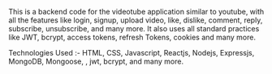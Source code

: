 This is a backend code for the videotube application similar to youtube, with all the features like login, signup, upload video, like, dislike, comment, reply, subscribe, unsubscribe, and many more.
It also uses all standard practices like JWT, bcrypt, access tokens, refresh Tokens, cookies and many more. 

Technologies Used :-  HTML, CSS, Javascript, Reactjs, Nodejs, Expressjs, MongoDB, Mongoose, , jwt, bcrypt, and many more.
